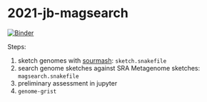# 2021-jb-magsearch

[![Binder](https://mybinder.org/badge_logo.svg)](https://mybinder.org/v2/gh/bluegenes/2021-jb-magsearch/HEAD?filepath=notebooks%2F001.filter-results.ipynb)

Steps:
  1. sketch genomes with [sourmash](https://github.com/dib-lab/sourmash): `sketch.snakefile`
  2. search genome sketches against SRA Metagenome sketches: `magsearch.snakefile`
  3. preliminary assessment in jupyter
  4. `genome-grist`
